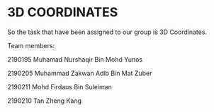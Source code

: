# 3D COORDINATES

So the task that have been assigned to our group is 3D Coordinates.

Team members:

2190195 Muhamad Nurshaqir Bin Mohd Yunos

2190205 Muhammad Zakwan Adib Bin Mat Zuber

2190211 Mohd Firdaus Bin Suleiman

2190210 Tan Zheng Kang
